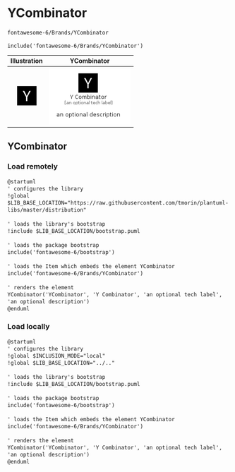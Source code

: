 # YCombinator


```text
fontawesome-6/Brands/YCombinator
```

```text
include('fontawesome-6/Brands/YCombinator')
```



| Illustration | YCombinator |
| :---: | :---: |
| ![illustration for Illustration](../../fontawesome-6/Brands/YCombinator.png) | ![illustration for YCombinator](../../fontawesome-6/Brands/YCombinator.Local.png) |




## YCombinator

### Load remotely
```plantuml
@startuml
' configures the library
!global $LIB_BASE_LOCATION="https://raw.githubusercontent.com/tmorin/plantuml-libs/master/distribution"

' loads the library's bootstrap
!include $LIB_BASE_LOCATION/bootstrap.puml

' loads the package bootstrap
include('fontawesome-6/bootstrap')

' loads the Item which embeds the element YCombinator
include('fontawesome-6/Brands/YCombinator')

' renders the element
YCombinator('YCombinator', 'Y Combinator', 'an optional tech label', 'an optional description')
@enduml
```

### Load locally
```plantuml
@startuml
' configures the library
!global $INCLUSION_MODE="local"
!global $LIB_BASE_LOCATION="../.."

' loads the library's bootstrap
!include $LIB_BASE_LOCATION/bootstrap.puml

' loads the package bootstrap
include('fontawesome-6/bootstrap')

' loads the Item which embeds the element YCombinator
include('fontawesome-6/Brands/YCombinator')

' renders the element
YCombinator('YCombinator', 'Y Combinator', 'an optional tech label', 'an optional description')
@enduml
```


